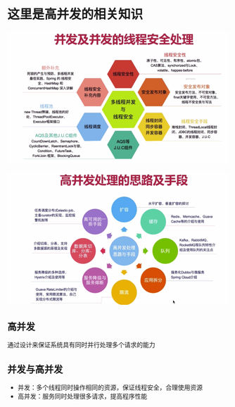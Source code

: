 # 这里是高并发的相关知识

![](/assets/concurrent/1.png)

![](/assets/concurrent/2.png)

## 高并发
通过设计来保证系统具有同时并行处理多个请求的能力

## 并发与高并发
* 并发：多个线程同时操作相同的资源，保证线程安全，合理使用资源
* 高并发：服务同时处理很多请求，提高程序性能
